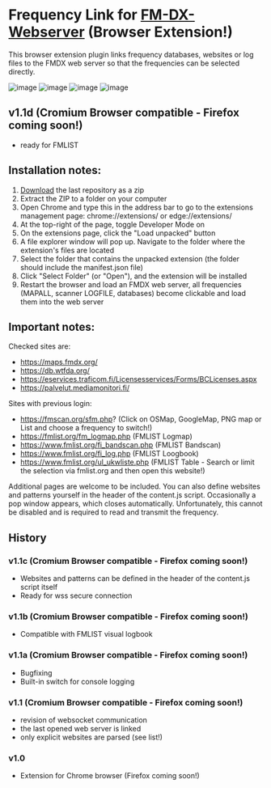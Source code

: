 # Frequency Link for [FM-DX-Webserver](https://github.com/NoobishSVK/fm-dx-webserver) (Browser Extension!)

This browser extension plugin links frequency databases, websites or log files to the FMDX web server so that the frequencies can be selected directly.

![image](https://github.com/user-attachments/assets/5da01050-dc3d-400f-b807-a0014d3bfd7f)
![image](https://github.com/user-attachments/assets/8cd7f928-1d45-4d91-ba0f-14f416d743b4)
![image](https://github.com/user-attachments/assets/c57dee76-c666-4552-addb-8bbce7ffaf4f)
![image](https://github.com/user-attachments/assets/6e8d8c2f-d104-4f71-a576-1f93c085c498)


## v1.1d (Cromium Browser compatible - Firefox coming soon!)
- ready for FMLIST 

## Installation notes:

1. [Download](https://github.com/Highpoint2000/FrequencyLink/releases) the last repository as a zip
2. Extract the ZIP to a folder on your computer
3. Open Chrome and type this in the address bar to go to the extensions management page: chrome://extensions/ or edge://extensions/
4. At the top-right of the page, toggle Developer Mode on
5. On the extensions page, click the "Load unpacked" button
6. A file explorer window will pop up. Navigate to the folder where the extension's files are located
7. Select the folder that contains the unpacked extension (the folder should include the manifest.json file)
8. Click "Select Folder" (or "Open"), and the extension will be installed
9. Restart the browser and load an FMDX web server, all frequencies (MAPALL, scanner LOGFILE, databases) become clickable and load them into the web server

## Important notes: 

Checked sites are:
- https://maps.fmdx.org/
- https://db.wtfda.org/
- https://eservices.traficom.fi/Licensesservices/Forms/BCLicenses.aspx
- https://palvelut.mediamonitori.fi/
  
Sites with previous login:
- https://fmscan.org/sfm.php? (Click on OSMap, GoogleMap, PNG map or List and choose a frequency to switch!)
- https://fmlist.org/fm_logmap.php (FMLIST Logmap)
- https://www.fmlist.org/fi_bandscan.php (FMLIST Bandscan)
- https://www.fmlist.org/fi_log.php (FMLIST Loogbook)
- https://www.fmlist.org/ul_ukwliste.php (FMLIST Table - Search or limit the selection via fmlist.org and then open this website!)

Additional pages are welcome to be included. You can also define websites and patterns yourself in the header of the content.js script. Occasionally a pop window appears, which closes automatically. Unfortunately, this cannot be disabled and is required to read and transmit the frequency.

## History

### v1.1c (Cromium Browser compatible - Firefox coming soon!)
- Websites and patterns can be defined in the header of the content.js script itself
- Ready for wss secure connection 

### v1.1b (Cromium Browser compatible - Firefox coming soon!)
- Compatible with FMLIST visual logbook

### v1.1a (Cromium Browser compatible - Firefox coming soon!)
- Bugfixing
- Built-in switch for console logging

### v1.1 (Cromium Browser compatible - Firefox coming soon!)
- revision of websocket communication
- the last opened web server is linked
- only explicit websites are parsed (see list!)

### v1.0
- Extension for Chrome browser (Firefox coming soon!)
